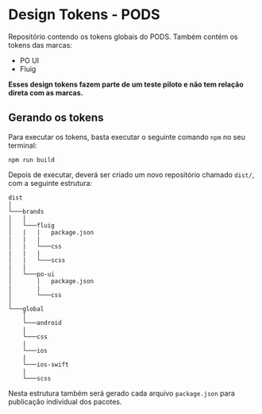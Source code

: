 # Design Tokens - PODS

Repositório contendo os tokens globais do PODS.
Também contém os tokens das marcas:

- PO UI
- Fluig

**Esses design tokens fazem parte de um teste piloto e não tem relação direta com as marcas.**

## Gerando os tokens

Para executar os tokens, basta executar o seguinte comando `npm` no seu terminal:

```shell
npm run build
```

Depois de executar, deverá ser criado um novo repositório chamado `dist/`, com a seguinte estrutura:

```
dist
│  
└───brands
│   │
│   └───fluig
│   |   |   package.json
|   |   |
│   |   └───css
|   |   |
│   |   └───scss
|   | 
│   └───po-ui
│       |   package.json
|       |
│       └───css
│   
└───global
    │
    └───android
    |
    └───css 
    |
    └───ios
    |
    └───ios-swift
    |
    └───scss
```

Nesta estrutura também será gerado cada arquivo `package.json` para publicação individual dos pacotes. 

